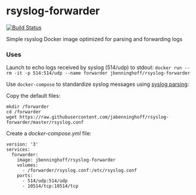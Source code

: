 # rsyslog-forwarder
[![Build Status](https://travis-ci.com/jabenninghoff/rsyslog-forwarder.svg?branch=master)](https://travis-ci.com/jabenninghoff/rsyslog-forwarder)

Simple rsyslog Docker image optimized for parsing and forwarding logs

### Uses

Launch to echo logs received by syslog (514/udp) to stdout:
`docker run --rm -it -p 514:514/udp --name forwarder jbenninghoff/rsyslog-forwarder`

Use `docker-compose` to standardize syslog messages using [syslog parsing](http://www.rsyslog.com/doc/syslog_parsing.html):

Copy the default files:
```
mkdir /forwarder
cd /forwarder
wget https://raw.githubusercontent.com/jabenninghoff/rsyslog-forwarder/master/rsyslog.conf
```

Create a *docker-compose.yml* file:
```
version: '3'
services:
  forwarder:
    image: jbenninghoff/rsyslog-forwarder
    volumes:
      - /forwarder/rsyslog.conf:/etc/rsyslog.conf
    ports:
      - 514/udp:514/udp
      - 10514/tcp:10514/tcp
```
